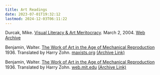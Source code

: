 ```yaml
---
title: Art Readings
date: 2023-07-01T19:32:12
lastmod: 2024-12-03T06:11:22
---
```


Durcak, Mike. [Visual Literacy & Art Meritocracy](https://dyske.com/paper/812). March 2, 2004. [Web Archive](https://web.archive.org/web/20240301115731/https://dyske.com/paper/812)

Benjamin, Walter. [The Work of Art in the Age of Mechanical Reproduction](https://www.marxists.org/reference/subject/philosophy/works/ge/benjamin.htm) 1936. Translated by Harry Zohn. [maxists.org](https://www.marxists.org/) [(Archive Link)](https://web.archive.org/web/20240418175200/https://www.marxists.org/reference/subject/philosophy/works/ge/benjamin.htm)

Benjamin, Walter. [The Work of Art in the Age of Mechanical Reproduction](https://web.mit.edu/allanmc/www/benjamin.pdf) 1936. Translated by Harry Zohn. [web.mit.edu](https://web.mit.edu/)
[(Archive Link)](https://web.archive.org/web/20240622141032/https://web.mit.edu/allanmc/www/benjamin.pdf)
